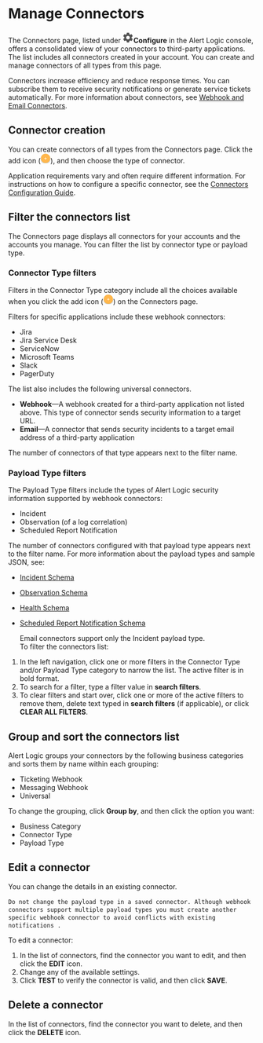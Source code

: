 # Manage Connectors

The Connectors page, listed under ![](../../Resources/Images/dashboard/configure-icon.png)**Configure** in the Alert Logic console, offers a consolidated view of your connectors to third-party applications. The list includes all connectors created in your account. You can create and manage connectors of all types from this page.

Connectors increase efficiency and reduce response times. You can subscribe them to receive security notifications or generate service tickets  automatically. For more information about connectors, see [Webhook and Email Connectors](../connectors.md).

## Connector creation

You can create connectors of all types from the Connectors page. Click  the add icon (![](../../Resources/Images/Icons/cdAddPlus.png)), and then choose the type of connector.

Application requirements vary and often require different information. For instructions on how to configure a specific connector, see the [Connectors Configuration Guide](connectors.md).

## Filter the connectors list

The Connectors page displays all connectors for your accounts and the accounts you manage. You can filter the list by connector type or payload type.

### Connector Type filters

Filters in the Connector Type category include all the choices available when you click the add icon (![](../../Resources/Images/Icons/cdAddPlus.png)) on the Connectors page.

Filters for specific applications include these webhook connectors:

* Jira
* Jira Service Desk
* ServiceNow
* Microsoft Teams
* Slack
* PagerDuty

The list also includes the following universal connectors.

* **Webhook**—A webhook created for a third-party application not listed above. This type of connector sends security information to a target URL.
* **Email**—A connector that sends security incidents to a target email address of a  third-party application

The number of connectors of that type appears next to the filter name.

### Payload Type filters

The Payload Type filters include the  types of Alert Logic security information supported by webhook connectors:

* Incident
* Observation (of a log correlation)
* Scheduled Report Notification

The number of connectors configured with that payload type appears next to the filter name. For more information about the payload types and  sample JSON, see:

* [Incident Schema](incident.md)
* [Observation Schema](observation.md)
* [Health Schema](health.md)
* [Scheduled Report Notification Schema](scheduled-report-notification-payload.md)

    Email connectors support only the Incident payload type.    
To filter the connectors list:

1. In the left navigation, click one or more filters in the Connector Type and/or Payload Type category to narrow the list. The active filter is in bold format.
2. To search for a filter, type a filter value in **search filters**.
3. To clear filters and start over, click one or more of the active filters to remove them, delete text typed in **search filters** (if applicable), or click **CLEAR ALL FILTERS**.

## Group and sort the connectors list

Alert Logic groups your connectors by the following business categories and sorts them by name within each grouping:

* Ticketing Webhook
* Messaging Webhook
* Universal

To change the grouping,  click **Group by**, and then click the option you want:

* Business Category
* Connector Type
* Payload Type

## Edit a connector

You can change the details in an existing connector.

    Do not change the payload type in a saved connector. Although webhook connectors support multiple payload types you must create another specific webhook connector to avoid conflicts with existing notifications .    
To edit  a connector:

1. In the list of connectors, find the connector you want to edit, and then click the **EDIT** icon.
2. Change any of the available settings.
3. Click **TEST** to verify the connector is valid, and then click **SAVE**.

## Delete a connector

In the list of connectors, find the connector you want to delete, and then click the **DELETE** icon.
